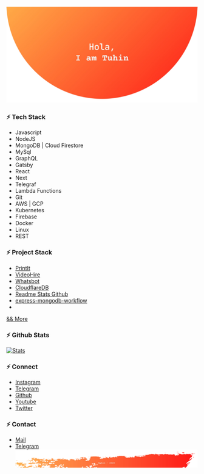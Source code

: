 [![hola](https://raw.githubusercontent.com/cachecleanerjeet/cachecleanerjeet/master/readme-image/header.png "hola")](http://thetuhin.com "hola")

### ⚡ Tech Stack
- Javascript
- NodeJS
- MongoDB | Cloud Firestore
- MySql
- GraphQL
- Gatsby
- React
- Next
- Telegraf
- Lambda Functions
- Git
- AWS | GCP
- Kubernetes
- Firebase
- Docker
- Linux
- REST<br>

### ⚡ Project Stack
- [PrintIt](https://printit.work/ "PrintIt")
- [VideoHire](https://app.videohire.link "VideoHire")
- [Whatsbot](https://github.com/TheWhatsBot/WhatsBot "Whatsbot")
- [CloudflareDB](https://github.com/cachecleanerjeet/CloudflareDB "CloudflareDB")
- [Readme Stats Github](https://github.com/cachecleanerjeet/readme-stats-github "Readme Stats Github")
- [express-mongodb-workflow](https://github.com/cachecleanerjeet/express-mongodb-workflow "express-mongodb-workflow")
- 
[&& More](https://github.com/cachecleanerjeet "&& More")<br>

### ⚡ Github Stats
[![Stats](https://github-stats-alpha.vercel.app/api/?username=cachecleanerjeet&cc=fff&tc=DF7431&ic=DF7431 "Stats")](https://github.com/cachecleanerjeet "Stats")<br>

### ⚡ Connect
- [Instagram](https://www.instagram.com/jeeetpaul "Instagram")
- [Telegram](https://telegram.dog/tprojects "Telegram")
- [Github](https://github.com/cachecleanerjeet "Github")
- [Youtube](https://www.youtube.com/channel/UCa4FMtLpYcOBtjKOZgzTFNA "Youtube")
- [Twitter](https://twitter.com/jeeetpaul "Twitter")

### ⚡ Contact
- [Mail](mailto:me@thetuhin.com "Mail")
- [Telegram](https://telegram.dog/cachecleanerjeet "Telegram")
[![Footer](https://raw.githubusercontent.com/cachecleanerjeet/cachecleanerjeet/master/readme-image/footer.png "Footer")](http://thetuhin.com "Footer")
